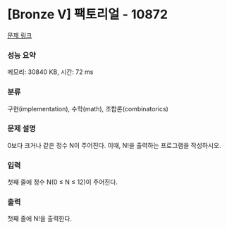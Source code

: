 # [Bronze V] 팩토리얼 - 10872 

[문제 링크](https://www.acmicpc.net/problem/10872) 

### 성능 요약

메모리: 30840 KB, 시간: 72 ms

### 분류

구현(implementation), 수학(math), 조합론(combinatorics)

### 문제 설명

<p style="user-select: auto;">0보다 크거나 같은 정수 N이 주어진다. 이때, N!을 출력하는 프로그램을 작성하시오.</p>

### 입력 

 <p style="user-select: auto;">첫째 줄에 정수 N(0 ≤ N ≤ 12)이 주어진다.</p>

### 출력 

 <p style="user-select: auto;">첫째 줄에 N!을 출력한다.</p>

